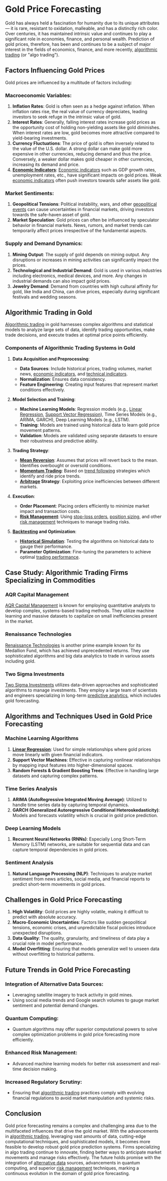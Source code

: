 # Gold Price Forecasting

Gold has always held a fascination for humanity due to its unique attributes — it is rare, resistant to oxidation, malleable, and has a distinctly rich color. Over centuries, it has maintained intrinsic value and continues to play a significant role in economies, finance, and personal wealth. Prediction of gold prices, therefore, has been and continues to be a subject of major interest in the fields of economics, finance, and more recently, [algorithmic trading](../a/algorithmic_trading.md) (or "algo trading").

## Factors Influencing Gold Prices

Gold prices are influenced by a multitude of factors including:

### Macroeconomic Variables:
1. **Inflation Rates**: Gold is often seen as a hedge against inflation. When inflation rates rise, the real value of currency depreciates, leading investors to seek refuge in the intrinsic value of gold.
2. **Interest Rates**: Generally, falling interest rates increase gold prices as the opportunity cost of holding non-yielding assets like gold diminishes. When interest rates are low, gold becomes more attractive compared to yield-bearing investments.
3. **Currency Fluctuations**: The price of gold is often inversely related to the value of the U.S. dollar. A strong dollar can make gold more expensive in other currencies, reducing demand and thus the price. Conversely, a weaker dollar makes gold cheaper in other currencies, increasing its demand and price.
4. **[Economic Indicators](../e/economic_indicators.md)**: [Economic indicators](../e/economic_indicators.md) such as GDP growth rates, unemployment rates, etc., have significant impacts on gold prices. Weak [economic indicators](../e/economic_indicators.md) often push investors towards safer assets like gold.

### Market Sentiments:
1. **Geopolitical Tensions**: Political instability, wars, and other [geopolitical events](../g/geopolitical_events.md) can cause uncertainties in financial markets, driving investors towards the safe-haven asset of gold.
2. **Market Speculation**: Gold prices can often be influenced by speculator behavior in financial markets. News, rumors, and market trends can temporarily affect prices irrespective of the fundamental aspects.

### Supply and Demand Dynamics:
1. **Mining Output**: The supply of gold depends on mining output. Any disruptions or increases in mining activities can significantly impact the prices.
2. **Technological and Industrial Demand**: Gold is used in various industries including electronics, medical devices, and more. Any changes in industrial demands can also impact gold prices.
3. **Jewelry Demand**: Demand from countries with high cultural affinity for gold, like India and China, can drive prices, especially during significant festivals and wedding seasons.

## Algorithmic Trading in Gold

[Algorithmic trading](../a/algorithmic_trading.md) in gold harnesses complex algorithms and statistical models to analyze large sets of data, identify trading opportunities, make trade decisions, and execute trades at optimal price points efficiently.

### Components of Algorithmic Trading Systems in Gold

1. **Data Acquisition and Preprocessing**:
   - **Data Sources**: Include historical prices, trading volumes, market news, [economic indicators](../e/economic_indicators.md), and [technical indicators](../t/technical_indicators.md).
   - **Normalization**: Ensures data consistency.
   - **Feature Engineering**: Creating input features that represent market conditions effectively.

2. **Model Selection and Training**:
   - **Machine Learning Models**: Regression models (e.g., [Linear Regression](../l/linear_regression.md), [Support Vector Regression](../s/support_vector_regression.md)), Time Series Models (e.g., ARIMA, GARCH), Deep Learning Models (e.g., LSTM).
   - **Training**: Models are trained using historical data to learn gold price movement patterns.
   - **Validation**: Models are validated using separate datasets to ensure their robustness and predictive ability.

3. **Trading Strategy**:
   - **[Mean Reversion](../m/mean_reversion.md)**: Assumes that prices will revert back to the mean. Identifies overbought or oversold conditions.
   - **[Momentum Trading](../m/momentum_trading.md)**: Based on [trend following](../t/trend_following.md) strategies which identify and ride price trends.
   - **[Arbitrage](../a/arbitrage.md) Strategy**: Exploiting price inefficiencies between different markets.

4. **Execution**:
   - **Order Placement**: Placing orders efficiently to minimize market impact and transaction costs.
   - **[Risk Management](../r/risk_management.md)**: Using [stop-loss orders](../s/stop-loss_orders.md), [position sizing](../p/position_sizing.md), and other [risk management](../r/risk_management.md) techniques to manage trading risks.

5. **[Backtesting](../b/backtesting.md) and Optimization**:
   - **[Historical Simulation](../h/historical_simulation.md)**: Testing the algorithms on historical data to gauge their performance.
   - **Parameter Optimization**: Fine-tuning the parameters to achieve optimal [trading performance](../t/trading_performance.md).

## Case Study: Algorithmic Trading Firms Specializing in Commodities

### AQR Capital Management

[AQR Capital Management](https://www.aqr.com) is known for employing quantitative analysts to develop complex, systems-based trading methods. They utilize machine learning and massive datasets to capitalize on small inefficiencies present in the market.

### Renaissance Technologies

[Renaissance Technologies](https://www.rentec.com) is another prime example known for its Medallion Fund, which has achieved unprecedented returns. They use sophisticated algorithms and big data analytics to trade in various assets including gold.

### Two Sigma Investments

[Two Sigma Investments](https://www.twosigma.com) utilizes data-driven approaches and sophisticated algorithms to manage investments. They employ a large team of scientists and engineers specializing in long-term [predictive analytics](../p/predictive_analytics.md), which includes gold forecasting.

## Algorithms and Techniques Used in Gold Price Forecasting

### Machine Learning Algorithms
1. **[Linear Regression](../l/linear_regression.md)**: Used for simple relationships where gold prices move linearly with given financial indicators.
2. **Support Vector Machines**: Effective in capturing nonlinear relationships by mapping input features into higher-dimensional spaces.
3. **Random Forests & Gradient Boosting Trees**: Effective in handling large datasets and capturing complex patterns.

### Time Series Analysis
1. **ARIMA (AutoRegressive Integrated Moving Average)**: Utilized to handle time series data by capturing temporal dynamics.
2. **GARCH (Generalized Autoregressive Conditional Heteroskedasticity)**: Models and forecasts volatility which is crucial in gold price prediction.

### Deep Learning Models
1. **Recurrent Neural Networks (RNNs)**: Especially Long Short-Term Memory (LSTM) networks, are suitable for sequential data and can capture temporal dependencies in gold prices.

### Sentiment Analysis
1. **Natural Language Processing (NLP)**: Techniques to analyze market sentiment from news articles, social media, and financial reports to predict short-term movements in gold prices.

## Challenges in Gold Price Forecasting

1. **High Volatility**: Gold prices are highly volatile, making it difficult to predict with absolute accuracy.
2. **Macro-Economic Uncertainties**: Factors like sudden geopolitical tensions, economic crises, and unpredictable fiscal policies introduce unexpected disruptions.
3. **Data Quality**: The quality, granularity, and timeliness of data play a crucial role in model performance.
4. **Model Overfitting**: Ensuring that models generalize well to unseen data without overfitting to historical patterns.

## Future Trends in Gold Price Forecasting

### Integration of Alternative Data Sources:
- Leveraging satellite imagery to track activity in gold mines.
- Using social media trends and Google search volumes to gauge market sentiment and potential demand changes.

### Quantum Computing:
- Quantum algorithms may offer superior computational powers to solve complex optimization problems in gold price forecasting more efficiently.

### Enhanced Risk Management:
- Advanced machine learning models for better risk assessment and real-time decision making.

### Increased Regulatory Scrutiny:
- Ensuring that [algorithmic trading](../a/algorithmic_trading.md) practices comply with evolving financial regulations to avoid market manipulation and systemic risks.

## Conclusion

Gold price forecasting remains a complex and challenging area due to the multifaceted influences that drive the gold market. With the advancements in [algorithmic trading](../a/algorithmic_trading.md), leveraging vast amounts of data, cutting-edge computational techniques, and sophisticated models, it becomes more feasible to develop robust gold price prediction systems. Firms specializing in algo trading continue to innovate, finding better ways to anticipate market movements and manage risks effectively. The future holds promise with the integration of [alternative data](../a/alternative_data.md) sources, advancements in quantum computing, and superior [risk management](../r/risk_management.md) techniques, marking a continuous evolution in the domain of gold price forecasting.